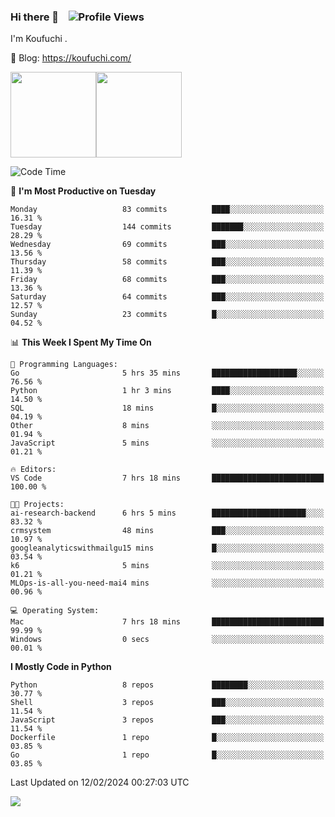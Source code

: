 ### Hi there 👋 &nbsp;&nbsp; ![Profile Views](https://komarev.com/ghpvc/?username=Koufuchi&base=200)

I'm Koufuchi . 

📔 Blog: <https://koufuchi.com/>

<img align="" height="137px" src="https://github-readme-stats-seven-nu-30.vercel.app/api?username=Koufuchi&hide=issues,contribs&show_icons=true&line_height=21&theme=radical&locale=en" /><img align="" height="137px" src="https://github-readme-stats-seven-nu-30.vercel.app/api/top-langs/?username=Koufuchi&layout=compact&hide=blade,html,css,pug,scss&theme=radical&locale=en" />

<!--START_SECTION:waka-->
![Code Time](http://img.shields.io/badge/Code%20Time-356%20hrs%206%20mins-blue)

📅 **I'm Most Productive on Tuesday** 

```text
Monday                   83 commits          ████░░░░░░░░░░░░░░░░░░░░░   16.31 % 
Tuesday                  144 commits         ███████░░░░░░░░░░░░░░░░░░   28.29 % 
Wednesday                69 commits          ███░░░░░░░░░░░░░░░░░░░░░░   13.56 % 
Thursday                 58 commits          ███░░░░░░░░░░░░░░░░░░░░░░   11.39 % 
Friday                   68 commits          ███░░░░░░░░░░░░░░░░░░░░░░   13.36 % 
Saturday                 64 commits          ███░░░░░░░░░░░░░░░░░░░░░░   12.57 % 
Sunday                   23 commits          █░░░░░░░░░░░░░░░░░░░░░░░░   04.52 % 
```


📊 **This Week I Spent My Time On** 

```text
💬 Programming Languages: 
Go                       5 hrs 35 mins       ███████████████████░░░░░░   76.56 % 
Python                   1 hr 3 mins         ████░░░░░░░░░░░░░░░░░░░░░   14.50 % 
SQL                      18 mins             █░░░░░░░░░░░░░░░░░░░░░░░░   04.19 % 
Other                    8 mins              ░░░░░░░░░░░░░░░░░░░░░░░░░   01.94 % 
JavaScript               5 mins              ░░░░░░░░░░░░░░░░░░░░░░░░░   01.21 % 

🔥 Editors: 
VS Code                  7 hrs 18 mins       █████████████████████████   100.00 % 

🐱‍💻 Projects: 
ai-research-backend      6 hrs 5 mins        █████████████████████░░░░   83.32 % 
crmsystem                48 mins             ███░░░░░░░░░░░░░░░░░░░░░░   10.97 % 
googleanalyticswithmailgu15 mins             █░░░░░░░░░░░░░░░░░░░░░░░░   03.54 % 
k6                       5 mins              ░░░░░░░░░░░░░░░░░░░░░░░░░   01.21 % 
MLOps-is-all-you-need-mai4 mins              ░░░░░░░░░░░░░░░░░░░░░░░░░   00.96 % 

💻 Operating System: 
Mac                      7 hrs 18 mins       █████████████████████████   99.99 % 
Windows                  0 secs              ░░░░░░░░░░░░░░░░░░░░░░░░░   00.01 % 
```

**I Mostly Code in Python** 

```text
Python                   8 repos             ████████░░░░░░░░░░░░░░░░░   30.77 % 
Shell                    3 repos             ███░░░░░░░░░░░░░░░░░░░░░░   11.54 % 
JavaScript               3 repos             ███░░░░░░░░░░░░░░░░░░░░░░   11.54 % 
Dockerfile               1 repo              █░░░░░░░░░░░░░░░░░░░░░░░░   03.85 % 
Go                       1 repo              █░░░░░░░░░░░░░░░░░░░░░░░░   03.85 % 
```




 Last Updated on 12/02/2024 00:27:03 UTC
<!--END_SECTION:waka-->

![](https://hit.yhype.me/github/profile?user_id=46078832)
